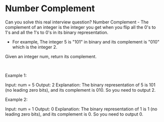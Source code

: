 # Number Complement

Can you solve this real interview question? Number Complement - The complement of an integer is the integer you get when you flip all the 0's to 1's and all the 1's to 0's in its binary representation.

 * For example, The integer 5 is "101" in binary and its complement is "010" which is the integer 2.

Given an integer num, return its complement.

 

Example 1:


Input: num = 5
Output: 2
Explanation: The binary representation of 5 is 101 (no leading zero bits), and its complement is 010. So you need to output 2.


Example 2:


Input: num = 1
Output: 0
Explanation: The binary representation of 1 is 1 (no leading zero bits), and its complement is 0. So you need to output 0.